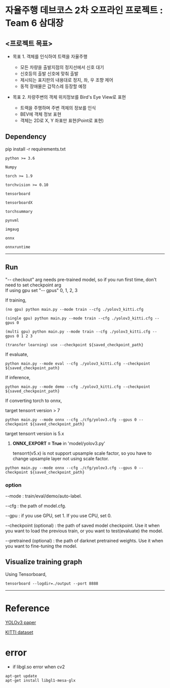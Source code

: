 # 자율주행 데브코스 2차 오프라인 프로젝트 : Team 6 삼대장

## <프로젝트 목표>

+ 목표 1. 객체를 인식하여 트랙을 자율주행
  
  + 모든 차량을 출발지점의 정지선에서 신호 대기
  + 신호등의 출발 신호에 맞춰 출발
  + 제시되는 표지판의 내용대로 정지, 좌, 우 조향 제어
  + 동적 장애물은 갑작스레 등장할 예정
    
+ 목표 2. 차량주변의 객체 위치정보를 Bird's Eye View로 표현
  
  + 트랙을 주행하며 주변 객체의 정보를 인식
  + BEV에 객체 정보 표현
  + 객체는 2D로 X, Y 좌표만 표현(Point로 표현)

## Dependency

pip install -r requirements.txt
```
python >= 3.6

Numpy

torch >= 1.9

torchvision >= 0.10

tensorboard

tensorboardX

torchsummary

pynvml

imgaug

onnx

onnxruntime
```

-------------------

## Run
"-- checkout" arg needs pre-trained model, so if you run first time, don't need to set checkpoint arg<br>
If using gpu set "-- gpus" 0, 1, 2, 3<br>

If training,

```{r, engine='bash', count_lines}
(no gpu) python main.py --mode train --cfg ./yolov3_kitti.cfg

(single gpu) python main.py --mode train --cfg ./yolov3_kitti.cfg --gpus 0

(multi gpu) python main.py --mode train --cfg ./yolov3_kitti.cfg --gpus 0 1 2 3

(transfer learning) use --checkpoint ${saved_checkpoint_path}
```

If evaluate,

```{r, engine='bash', count_lines}
python main.py --mode eval --cfg ./yolov3_kitti.cfg --checkpoint ${saved_checkpoint_path}
```

If inference,

```{r, engine='bash', count_lines}
python main.py --mode demo --cfg ./yolov3_kitti.cfg --checkpoint ${saved_checkpoint_path}
```

If converting torch to onnx,

target tensorrt version > 7
```{r, engine='bash', count_lines}
python main.py --mode onnx --cfg ./cfg/yolov3.cfg --gpus 0 --checkpoint ${saved_checkpoint_path}
```

target tensorrt version is 5.x

1. **ONNX_EXPORT = True** in 'model/yolov3.py'
   
   tensorrt(v5.x) is not support upsample scale factor, so you have to change upsample layer not using scale factor.

```{r, engine='bash', count_lines}
python main.py --mode onnx --cfg ./cfg/yolov3.cfg --gpus 0 --checkpoint ${saved_checkpoint_path}
```

### option

--mode : train/eval/demo/auto-label.

--cfg : the path of model.cfg.

--gpu : if you use GPU, set 1. If you use CPU, set 0.

--checkpoint (optional) : the path of saved model checkpoint. Use it when you want to load the previous train, or you want to test(evaluate) the model.

--pretrained (optional) : the path of darknet pretrained weights. Use it when you want to fine-tuning the model.



## Visualize training graph

Using Tensorboard,

```{r, engine='bash', count_lines}
tensorboard --logdir=./output --port 8888
```

-------------------------

# Reference

[YOLOv3 paper](https://arxiv.org/abs/1804.02767)

[KITTI dataset](http://www.cvlibs.net/datasets/kitti/eval_object.php?obj_benchmark=2d)


# error

- if libgl.so error when cv2
```
apt-get update
apt-get install libgl1-mesa-glx
```
